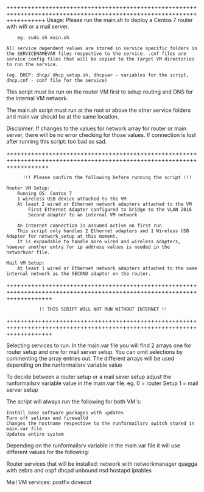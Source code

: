+++++++++++++++++++++++++++++++++++++++++++++++++++++++++++++++++++++++++++++++++++++++++++++++++++++++++++++++++++++++
Usage:
  Please run the main.sh to deploy a Centos 7 router with wifi or a mail server.

        eg. sudo sh main.sh

    All service dependent values are stored in service specific folders in the SERVICENAMEVAR files respective to the service. .cnf files are service config files that will be copied to the target VM directories to run the service.

    (eg. DHCP: dhcp/ dhcp_setup.sh, dhcpvar - variables for the script, dhcp.cnf - conf file for the service)

  This script must be run on the router VM first to setup routing and DNS for the internal VM network.

  The main.sh script must run at the root or above the other service folders and main.var should be at the same location.

Disclaimer:
  If changes to the values for network array for router or main server, there will be no error checking for those values.
  If connection is lost after running this script: too bad so sad.

++++++++++++++++++++++++++++++++++++++++++++++++++++++++++++++++++++++++++++++++++++++++++++++++++++++++++++++++++++++++

          !!! Please confirm the following before running the script !!!

    Router VM Setup:
        Running OS: Centos 7
        1 wireless USB device attached to the VM
        At least 2 wired or Ethernet network adapters attached to the VM
            First Ethernet Adapter configured to bridge to the VLAN 2016
            Second adapter to an internal VM network

        An internet connection is assumed active on first run
        This script only handles 2 Ethernet adapters and 1 Wireless USB Adapter for network_setup at this moment.
        It is expandable to handle more wired and wireless adapters, however another entry for ip address values is needed in the networkvar file.

    Mail VM Setup:
        At least 1 wired or Ethernet network adapters attached to the same internal network as the SECOND adapter on the router.

+++++++++++++++++++++++++++++++++++++++++++++++++++++++++++++++++++++++++++++++++++++++++++++++++++++++++++++++++++++++++

                !! THIS SCRIPT WILL NOT RUN WITHOUT INTERNET !!

+++++++++++++++++++++++++++++++++++++++++++++++++++++++++++++++++++++++++++++++++++++++++++++++++++++++++++++++++++++++++

Selecting services to run:
  In the main.var file you will find 2 arrays one for router setup and one for mail server setup.
  You can omit selections by commenting the array entries out.
  The different arrays will be used depending on the runformailsrv variable value

To decide between a router setup or a mail sever setup adjust the runformailsrv variable value in the main.var file.
  eg. 0 = router Setup
      1 = mail server setup

The script will always run the following for both VM's:

    Install base software packages with updates
    Turn off selinux and firewalld
    Changes the hostname respective to the runformailsrv switch stored in main.var file
    Updates entire system

Depending on the runformailsrv variable in the main.var file it will use different values for the following:

  Router services that will be installed:
    network with networkmanager
    quagga with zebra and ospf
    dhcpd
    unbound
    nsd
    hostapd
    iptables
    
Mail VM services:
    postfix
    dovecot
